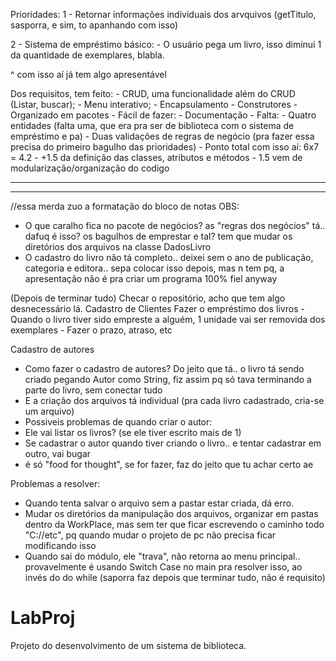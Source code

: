 Prioridades:
1 - Retornar informações individuais dos arvquivos (getTitulo, sasporra, e sim, to apanhando com isso)

2 - Sistema de empréstimo básico:
	- O usuário pega um livro, isso diminui 1 da quantidade de exemplares, blabla.

	
^ com isso aí já tem algo apresentável

Dos requisitos, tem feito:
	- CRUD, uma funcionalidade além do CRUD (Listar, buscar);
	- Menu interativo;
	- Encapsulamento
	- Construtores
	- Organizado em pacotes
	- Fácil de fazer:
		- Documentação
	- Falta:
		- Quatro entidades (falta uma, que era pra ser de biblioteca com o sistema de empréstimo e pa)
		- Duas validações de regras de negócio (pra fazer essa precisa do primeiro bagulho das prioridades)
	- Ponto total com isso aí: 6x7 = 4.2
	- +1.5 da definição das classes, atributos e métodos
	- 1.5 vem de modularização/organização do codigo







-----------------------------------------------
-----------------------------------------------




//essa merda zuo a formatação do bloco de notas 
OBS:
- O que caralho fica no pacote de negócios? as "regras dos negócios" tá.. dafuq é isso? os bagulhos de emprestar e tal?
tem que mudar os diretórios dos arquivos na classe DadosLivro
- O cadastro do livro não tá completo.. deixei sem o ano de publicação, categoria e editora.. sepa colocar isso depois, mas n tem pq, a apresentação não é pra criar um programa 100% fiel anyway

(Depois de terminar tudo) Checar o repositório, acho que tem algo desnecessário lá.
Cadastro de Clientes
Fazer o empréstimo dos livros
	- Quando o livro tiver sido empreste a alguém, 1 unidade vai ser removida dos exemplares
	- Fazer o prazo, atraso, etc

Cadastro de autores 
- Como fazer o cadastro de autores? Do jeito que tá.. o livro tá sendo criado pegando Autor como String, fiz assim pq só tava terminando a parte do livro, sem conectar tudo
- E a criação dos arquivos tá individual (pra cada livro cadastrado, cria-se um arquivo)
- Possiveis problemas de quando criar o autor:
- 	Ele vai listar os livros? (se ele tiver escrito mais de 1)
- 	Se cadastrar o autor quando tiver criando o livro.. e tentar cadastrar em outro, vai bugar
- 	é só "food for thought", se for fazer, faz do jeito que tu achar certo ae


Problemas a resolver:
- Quando tenta salvar o arquivo sem a pastar estar criada, dá erro.
- Mudar os diretórios da manipulação dos arquivos, organizar em pastas dentro da WorkPlace, mas sem ter que ficar escrevendo o caminho todo "C://etc", pq quando mudar o projeto de pc não precisa ficar modificando isso
- Quando sai do módulo, ele "trava", não retorna ao menu principal.. provavelmente é usando Switch Case no main pra resolver isso, ao invés do do while (saporra faz depois que terminar tudo, não é requisito)



# LabProj
Projeto do desenvolvimento de um sistema de biblioteca.

